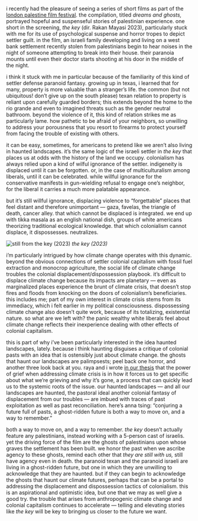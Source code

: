 i recently had the pleasure of seeing a series of short films as part of the [london palestine film festival](https://www.palestinefilm.org.uk/). the compilation, titled *dreams and ghosts,* portrayed hopeful and suspenseful stories of palestinian experience. one short in the screening, *the key* (dir. Rakan Mayasi 2023), particularly stuck with me for its use of psychological suspense and horror tropes to depict settler guilt. in the film, an israeli family developing and living on a west bank settlement recently stolen from palestinians begin to hear noises in the night of someone attempting to break into their house. their paranoia mounts until even their doctor starts shooting at his door in the middle of the night.

i think it stuck with me in particular because of the familiarity of this kind of settler defense paranoid fantasy. growing up in texas, i learned that for many, property is more valuable than a stranger’s life. the common (but not ubiquitous! don’t give up on the south please) texan relation to property is reliant upon carefully guarded borders; this extends beyond the home to the rio grande and even to imagined threats such as the gender neutral bathroom. beyond the violence of it, this kind of relation strikes me as particularly lame. how pathetic to be afraid of your neighbors, so unwilling to address your porousness that you resort to firearms to protect yourself from facing the trouble of existing with others.

it can be easy, sometimes, for americans to pretend like we aren’t also living in haunted landscapes. it’s the same logic of the israeli settler in *the key* that places us at odds with the history of the land we occupy. colonialism has always relied upon a kind of wilful ignorance of the settler. indigeneity is displaced until it can be forgotten. or, in the case of multiculturalism among liberals, until it can be celebrated. while willful ignorance for the conservative manifests in gun-wielding refusal to engage one’s neighbor, for the liberal it carries a much more palatable appearance.

but it’s still willful ignorance, displacing violence to “forgettable” places that feel distant and therefore unimportant — gaza, favelas, the triangle of death, cancer alley. that which cannot be displaced is integrated. we end up with tikka masala as an english national dish, groups of white americans theorizing traditional ecological knowledge. that which colonialism cannot displace, it dispossesses. neutralizes.

![still from the key (2023)](https://d2w9rnfcy7mm78.cloudfront.net/32626989/original_c64d555e1c076beae211717bd7b9de77.png?1732961616?bc=0)
*the key (2023)*

i’m particularly intrigued by how climate change operates with this dynamic. beyond the obvious connections of settler colonial capitalism with fossil fuel extraction and monocrop agriculture, the social life of climate change troubles the colonial displacement/dispossession playbook. it’s difficult to displace climate change because its impacts are planetary — even as marginalized places experience the brunt of climate crisis, that doesn’t stop fires and floods from knocking on the doors of colonialism’s beneficiaries. this includes me; part of my own interest in climate crisis stems from its immediacy, which i felt earlier in my political consciousness. dispossessing climate change also doesn’t quite work, because of its totalizing, existential nature. so what are we left with? the panic wealthy white liberals feel about climate change reflects their inexperience dealing with other effects of colonial capitalism.

this is part of why i’ve been particularly interested in the idea haunted landscapes, lately. because i think haunting disguises a critique of colonial pasts with an idea that is ostensibly just about climate change. the ghosts that haunt our landscapes are palimpsests; peel back one horror, and another three look back at you. raya and i wrote [in our thesis](https://tomorrowsoup.com/mournfuldesign) that the power of grief when addressing climate crisis is in how it forces us to get specific about what we’re grieving and why it’s gone, a process that can quickly lead us to the systemic roots of the issue. our haunted landscapes — and all our landscapes are haunted, the pastoral ideal another colonial fantasy of displacement from our troubles — are imbued with traces of past exploitation as well as past reconciliation. here’s anna tsing: “conjuring a future full of pasts, a ghost-ridden future is both a way to move on, and a way to remember.”

both a way to move on, and a way to remember. *the key* doesn’t actually feature any palestinians, instead working with a 5-person cast of israelis. yet the driving force of the film are the ghosts of palestinians upon whose graves the settlement has been built. we honor the past when we ascribe agency to these ghosts, remind each other that *they are still with us,* still have agency even in death. the paranoid texan and the paranoid israeli are living in a ghost-ridden future, but one in which they are unwilling to acknowledge that they are haunted. but if they can begin to acknowledge the ghosts that haunt our climate futures, perhaps that can be a portal to addressing the displacement and dispossession tactics of colonialism. this is an aspirational and optimistic idea, but one that we may as well give a good try. the trouble that arises from anthropogenic climate change and colonial capitalism continues to accelerate — telling and elevating stories like *the key* will be key to bringing us closer to the future we want.